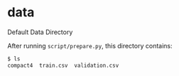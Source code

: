 data
========

Default Data Directory

After running `script/prepare.py`, this directory contains:

```bash
$ ls
compact4  train.csv  validation.csv
```
